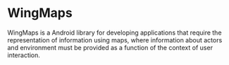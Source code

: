 WingMaps
========

WingMaps is a Android library for developing applications that require the representation of information using maps, where information about actors and environment must be provided as a function of the context of user interaction.
